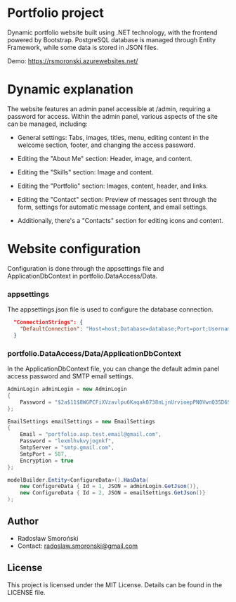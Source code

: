 ﻿# Portfolio project

Dynamic portfolio website built using .NET technology, with the frontend powered by Bootstrap. PostgreSQL database is managed through Entity Framework, while some data is stored in JSON files.

Demo: https://rsmoronski.azurewebsites.net/

# Dynamic explanation
The website features an admin panel accessible at /admin, requiring a password for access. Within the admin panel, various aspects of the site can be managed, including:

- General settings: Tabs, images, titles, menu, editing content in the welcome section, footer, and changing the access password.

- Editing the "About Me" section: Header, image, and content.

- Editing the "Skills" section: Image and content.

- Editing the "Portfolio" section: Images, content, header, and links.

- Editing the "Contact" section: Preview of messages sent through the form, settings for automatic message content, and email settings.
- Additionally, there's a "Contacts" section for editing icons and content.

# Website configuration
Configuration is done through the appsettings file and ApplicationDbContext in portfolio.DataAccess/Data.

### appsettings

The appsettings.json file is used to configure the database connection.

```json
  "ConnectionStrings": {
    "DefaultConnection": "Host=host;Database=database;Port=port;Username=username;Password=password"
  }
```

### portfolio.DataAccess/Data/ApplicationDbContext

In the ApplicationDbContext file, you can change the default admin panel access password and SMTP email settings.

```c#
AdminLogin adminLogin = new AdminLogin
{
    Password = "$2a$11$8WGPCFiXVzavlpu6KaqakO738nLjnUrvioepPN0VwnQ3SD6SZZKUS"
};

EmailSettings emailSettings = new EmailSettings
{
    Email = "portfolio.asp.test.email@gmail.com",
    Password = "lexmlhvkvyjognkf",
    SmtpServer = "smtp.gmail.com",
    SmtpPort = 587,
    Encryption = true
};

modelBuilder.Entity<ConfigureData>().HasData(
    new ConfigureData { Id = 1, JSON = adminLogin.GetJson()},
    new ConfigureData { Id = 2, JSON = emailSettings.GetJson()}
);
```

## Author

- Radosław Smoroński
- Contact: radoslaw.smoronski@gmail.com

## License

This project is licensed under the MIT License. Details can be found in the LICENSE file.
